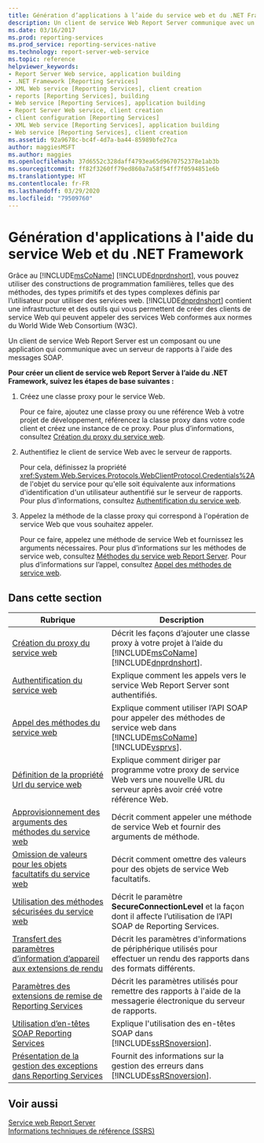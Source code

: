 ```yaml
---
title: Génération d’applications à l’aide du service web et du .NET Framework | Microsoft Docs
description: Un client de service Web Report Server communique avec un serveur de rapports via SOAP. Utilisez .NET Framework pour créer des clients de service web qui pourront utiliser n’importe quel service web.
ms.date: 03/16/2017
ms.prod: reporting-services
ms.prod_service: reporting-services-native
ms.technology: report-server-web-service
ms.topic: reference
helpviewer_keywords:
- Report Server Web service, application building
- .NET Framework [Reporting Services]
- XML Web service [Reporting Services], client creation
- reports [Reporting Services], building
- Web service [Reporting Services], application building
- Report Server Web service, client creation
- client configuration [Reporting Services]
- XML Web service [Reporting Services], application building
- Web service [Reporting Services], client creation
ms.assetid: 92a9678c-bc4f-4d7a-ba44-85989bfe27ca
author: maggiesMSFT
ms.author: maggies
ms.openlocfilehash: 37d6552c328daff4793ea65d9670752378e1ab3b
ms.sourcegitcommit: ff82f3260ff79ed860a7a58f54ff7f0594851e6b
ms.translationtype: HT
ms.contentlocale: fr-FR
ms.lasthandoff: 03/29/2020
ms.locfileid: "79509760"
---
```

# <a name="building-applications-using-the-web-service-and-the-net-framework"></a>Génération d'applications à l'aide du service Web et du .NET Framework
  Grâce au [!INCLUDE[msCoName](../../../includes/msconame-md.md)] [!INCLUDE[dnprdnshort](../../../includes/dnprdnshort-md.md)], vous pouvez utiliser des constructions de programmation familières, telles que des méthodes, des types primitifs et des types complexes définis par l’utilisateur pour utiliser des services web. [!INCLUDE[dnprdnshort](../../../includes/dnprdnshort-md.md)] contient une infrastructure et des outils qui vous permettent de créer des clients de service Web qui peuvent appeler des services Web conformes aux normes du World Wide Web Consortium (W3C).  
  
 Un client de service Web Report Server est un composant ou une application qui communique avec un serveur de rapports à l'aide des messages SOAP.  
  
 **Pour créer un client de service web Report Server à l’aide du .NET Framework, suivez les étapes de base suivantes :**  
  
1.  Créez une classe proxy pour le service Web.  
  
     Pour ce faire, ajoutez une classe proxy ou une référence Web à votre projet de développement, référencez la classe proxy dans votre code client et créez une instance de ce proxy. Pour plus d’informations, consultez [Création du proxy du service web](../../../reporting-services/report-server-web-service/net-framework/creating-the-web-service-proxy.md).  
  
2.  Authentifiez le client de service Web avec le serveur de rapports.  
  
     Pour cela, définissez la propriété <xref:System.Web.Services.Protocols.WebClientProtocol.Credentials%2A> de l'objet du service pour qu'elle soit équivalente aux informations d'identification d'un utilisateur authentifié sur le serveur de rapports. Pour plus d’informations, consultez [Authentification du service web](../../../reporting-services/report-server-web-service/net-framework/web-service-authentication.md).  
  
3.  Appelez la méthode de la classe proxy qui correspond à l'opération de service Web que vous souhaitez appeler.  
  
     Pour ce faire, appelez une méthode de service Web et fournissez les arguments nécessaires. Pour plus d’informations sur les méthodes de service web, consultez [Méthodes du service web Report Server](../../../reporting-services/report-server-web-service/methods/report-server-web-service-methods.md). Pour plus d’informations sur l’appel, consultez [Appel des méthodes de service web](../../../reporting-services/report-server-web-service/net-framework/calling-web-service-methods.md).  
  
## <a name="in-this-section"></a>Dans cette section  
  
|Rubrique|Description|  
|-----------|-----------------|  
|[Création du proxy du service web](../../../reporting-services/report-server-web-service/net-framework/creating-the-web-service-proxy.md)|Décrit les façons d’ajouter une classe proxy à votre projet à l’aide du [!INCLUDE[msCoName](../../../includes/msconame-md.md)] [!INCLUDE[dnprdnshort](../../../includes/dnprdnshort-md.md)].|  
|[Authentification du service web](../../../reporting-services/report-server-web-service/net-framework/web-service-authentication.md)|Explique comment les appels vers le service Web Report Server sont authentifiés.|  
|[Appel des méthodes du service web](../../../reporting-services/report-server-web-service/net-framework/calling-web-service-methods.md)|Explique comment utiliser l’API SOAP pour appeler des méthodes de service web dans [!INCLUDE[msCoName](../../../includes/msconame-md.md)] [!INCLUDE[vsprvs](../../../includes/vsprvs-md.md)].|  
|[Définition de la propriété Url du service web](../../../reporting-services/report-server-web-service/net-framework/setting-the-url-property-of-the-web-service.md)|Explique comment diriger par programme votre proxy de service Web vers une nouvelle URL du serveur après avoir créé votre référence Web.|  
|[Approvisionnement des arguments des méthodes du service web](../../../reporting-services/report-server-web-service/net-framework/supplying-web-service-method-arguments.md)|Décrit comment appeler une méthode de service Web et fournir des arguments de méthode.|  
|[Omission de valeurs pour les objets facultatifs du service web](../../../reporting-services/report-server-web-service/net-framework/omitting-values-for-optional-web-service-objects.md)|Décrit comment omettre des valeurs pour des objets de service Web facultatifs.|  
|[Utilisation des méthodes sécurisées du service web](../../../reporting-services/report-server-web-service/net-framework/using-secure-web-service-methods.md)|Décrit le paramètre **SecureConnectionLevel** et la façon dont il affecte l’utilisation de l’API SOAP de Reporting Services.|  
|[Transfert des paramètres d’information d’appareil aux extensions de rendu](../../../reporting-services/report-server-web-service/net-framework/passing-device-information-settings-to-rendering-extensions.md)|Décrit les paramètres d'informations de périphérique utilisés pour effectuer un rendu des rapports dans des formats différents.|  
|[Paramètres des extensions de remise de Reporting Services](../../../reporting-services/report-server-web-service/net-framework/reporting-services-delivery-extension-settings.md)|Décrit les paramètres utilisés pour remettre des rapports à l'aide de la messagerie électronique du serveur de rapports.|  
|[Utilisation d’en-têtes SOAP Reporting Services](../../../reporting-services/report-server-web-service-net-framework-soap-headers/using-reporting-services-soap-headers.md)|Explique l'utilisation des en-têtes SOAP dans [!INCLUDE[ssRSnoversion](../../../includes/ssrsnoversion-md.md)].|  
|[Présentation de la gestion des exceptions dans Reporting Services](../../../reporting-services/report-server-web-service-net-framework-exception-handling/introducing-exception-handling-in-reporting-services.md)|Fournit des informations sur la gestion des erreurs dans [!INCLUDE[ssRSnoversion](../../../includes/ssrsnoversion-md.md)].|  
  
## <a name="see-also"></a>Voir aussi  
 [Service web Report Server](../../../reporting-services/report-server-web-service/report-server-web-service.md)   
 [Informations techniques de référence &#40;SSRS&#41;](../../../reporting-services/technical-reference-ssrs.md)  
  
  

